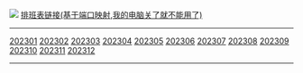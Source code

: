 ![](https://github-readme-stats.vercel.app/api?username=yuanlinlin00&theme=dark) [排班表链接(基于端口映射,我的电脑关了就不能用了)](http://www.y00.top)<hr></hr>
[202301](#2023,01)
[202302](#2023,02)
[202303](#2023,03)
[202304](#2023,04)
[202305](#2023,05)
[202306](#2023,06)
[202307](#2023,07)
[202308](#2023,08)
[202309](#2023,09)
[202310](#2023,10)
[202311](#2023,11)
[202312](#2023,12)<hr></hr>



<!DOCTYPE html>
<html lang="en">

<head>
    <meta charset="UTF-8">
    <meta http-equiv="X-UA-Compatible" content="IE=edge">
    <meta name="viewport" content="width=device-width, initial-scale=1.0">
    <title>2023 , 04</title>
    <style>
        table,
        td {
            border: 1px solid black;
        }

        table {
            border-collapse: collapse;
        }

        td {
            text-align: center;
            padding: 5px;
        }
    </style>
</head>

<body>
    <div id="worktime">
        <table id="2023,04">
            <tr>
                <td colspan="2">2023 , 04</td>
                <td>蔡长春</td>
                <td>胡祥祥</td>
                <td>王维</td>
                <td>李亚艺</td>
                <td>王金萍</td>
                <td>张光华</td>
                <td>李镇梁</td>
                <td>华亚娜</td>
                <td>叶萍</td>
            </tr>
            <tr>
                <td>1</td>
                <td style="background: #ff9500;">周六</td>
                <td style="color: #ff0000;">夜</td>
                <td>急诊</td>
                <td>门诊</td>
                <td>休</td>
                <td>夜休</td>
                <td>病房</td>
                <td>休</td>
                <td>休</td>
                <td>保障</td>
            </tr>
            <tr>
                <td>2</td>
                <td style="background: #ff9500;">周日</td>
                <td>夜休</td>
                <td style="color: #ff0000;">夜</td>
                <td>急诊</td>
                <td>门诊</td>
                <td>休</td>
                <td>病房</td>
                <td>病房</td>
                <td>休</td>
                <td>保障</td>
            </tr>
            <tr>
                <td>3</td>
                <td>周一</td>
                <td>休</td>
                <td>夜休</td>
                <td style="color: #ff0000;">夜</td>
                <td>急诊</td>
                <td>门诊</td>
                <td>病房</td>
                <td>病房</td>
                <td>病房</td>
                <td>保障</td>
            </tr>
            <tr>
                <td>4</td>
                <td>周二</td>
                <td>门诊</td>
                <td>休</td>
                <td>夜休</td>
                <td style="color: #ff0000;">夜</td>
                <td>急诊</td>
                <td>病房</td>
                <td>病房</td>
                <td>病房</td>
                <td>保障</td>
            </tr>
            <tr>
                <td>5</td>
                <td>周三</td>
                <td>急诊</td>
                <td>门诊</td>
                <td>休</td>
                <td>夜休</td>
                <td style="color: #ff0000;">夜</td>
                <td>病房</td>
                <td>病房</td>
                <td>病房</td>
                <td>保障</td>
            </tr>
            <tr>
                <td>6</td>
                <td>周四</td>
                <td style="color: #ff0000;">夜</td>
                <td>急诊</td>
                <td>门诊</td>
                <td>休</td>
                <td>夜休</td>
                <td>休</td>
                <td>病房</td>
                <td>病房</td>
                <td>保障</td>
            </tr>
            <tr>
                <td>7</td>
                <td>周五</td>
                <td>夜休</td>
                <td style="color: #ff0000;">夜</td>
                <td>急诊</td>
                <td>门诊</td>
                <td>休</td>
                <td>休</td>
                <td>休</td>
                <td>病房</td>
                <td>保障</td>
            </tr>
            <tr>
                <td>8</td>
                <td style="background: #ff9500;">周六</td>
                <td>休</td>
                <td>夜休</td>
                <td style="color: #ff0000;">夜</td>
                <td>急诊</td>
                <td>门诊</td>
                <td>病房</td>
                <td>休</td>
                <td>休</td>
                <td>保障</td>
            </tr>
            <tr>
                <td>9</td>
                <td style="background: #ff9500;">周日</td>
                <td>门诊</td>
                <td>休</td>
                <td>夜休</td>
                <td style="color: #ff0000;">夜</td>
                <td>急诊</td>
                <td>病房</td>
                <td>病房</td>
                <td>休</td>
                <td>保障</td>
            </tr>
            <tr>
                <td>10</td>
                <td>周一</td>
                <td>急诊</td>
                <td>门诊</td>
                <td>休</td>
                <td>夜休</td>
                <td style="color: #ff0000;">夜</td>
                <td>病房</td>
                <td>病房</td>
                <td>病房</td>
                <td>保障</td>
            </tr>
            <tr>
                <td>11</td>
                <td>周二</td>
                <td style="color: #ff0000;">夜</td>
                <td>急诊</td>
                <td>门诊</td>
                <td>休</td>
                <td>夜休</td>
                <td>病房</td>
                <td>病房</td>
                <td>病房</td>
                <td>保障</td>
            </tr>
            <tr>
                <td>12</td>
                <td>周三</td>
                <td>夜休</td>
                <td style="color: #ff0000;">夜</td>
                <td>急诊</td>
                <td>门诊</td>
                <td>休</td>
                <td>病房</td>
                <td>病房</td>
                <td>病房</td>
                <td>保障</td>
            </tr>
            <tr>
                <td>13</td>
                <td>周四</td>
                <td>休</td>
                <td>夜休</td>
                <td style="color: #ff0000;">夜</td>
                <td>急诊</td>
                <td>门诊</td>
                <td>休</td>
                <td>病房</td>
                <td>病房</td>
                <td>保障</td>
            </tr>
            <tr>
                <td>14</td>
                <td>周五</td>
                <td>门诊</td>
                <td>休</td>
                <td>夜休</td>
                <td style="color: #ff0000;">夜</td>
                <td>急诊</td>
                <td>休</td>
                <td>休</td>
                <td>病房</td>
                <td>保障</td>
            </tr>
            <tr>
                <td>15</td>
                <td style="background: #ff9500;">周六</td>
                <td>急诊</td>
                <td>门诊</td>
                <td>休</td>
                <td>夜休</td>
                <td style="color: #ff0000;">夜</td>
                <td>病房</td>
                <td>休</td>
                <td>休</td>
                <td>保障</td>
            <tr>
                <td colspan="2">2023 , 04</td>
                <td>蔡长春</td>
                <td>胡祥祥</td>
                <td>王维</td>
                <td>李亚艺</td>
                <td>王金萍</td>
                <td>张光华</td>
                <td>李镇梁</td>
                <td>华亚娜</td>
                <td>叶萍</td>
            </tr>
            </tr>
            <tr>
                <td>16</td>
                <td style="background: #ff9500;">周日</td>
                <td style="color: #ff0000;">夜</td>
                <td>急诊</td>
                <td>门诊</td>
                <td>休</td>
                <td>夜休</td>
                <td>病房</td>
                <td>病房</td>
                <td>休</td>
                <td>保障</td>
            </tr>
            <tr>
                <td>17</td>
                <td>周一</td>
                <td>夜休</td>
                <td style="color: #ff0000;">夜</td>
                <td>急诊</td>
                <td>门诊</td>
                <td>休</td>
                <td>病房</td>
                <td>病房</td>
                <td>病房</td>
                <td>保障</td>
            </tr>
            <tr>
                <td>18</td>
                <td>周二</td>
                <td>休</td>
                <td>夜休</td>
                <td style="color: #ff0000;">夜</td>
                <td>急诊</td>
                <td>门诊</td>
                <td>病房</td>
                <td>病房</td>
                <td>病房</td>
                <td>保障</td>
            </tr>
            <tr>
                <td>19</td>
                <td>周三</td>
                <td>门诊</td>
                <td>休</td>
                <td>夜休</td>
                <td style="color: #ff0000;">夜</td>
                <td>急诊</td>
                <td>病房</td>
                <td>病房</td>
                <td>病房</td>
                <td>保障</td>
            </tr>
            <tr>
                <td>20</td>
                <td>周四</td>
                <td>急诊</td>
                <td>门诊</td>
                <td>休</td>
                <td>夜休</td>
                <td style="color: #ff0000;">夜</td>
                <td>休</td>
                <td>病房</td>
                <td>病房</td>
                <td>保障</td>
            </tr>
            <tr>
                <td>21</td>
                <td>周五</td>
                <td style="color: #ff0000;">夜</td>
                <td>急诊</td>
                <td>门诊</td>
                <td>休</td>
                <td>夜休</td>
                <td>休</td>
                <td>休</td>
                <td>病房</td>
                <td>保障</td>
            </tr>
            <tr>
                <td>22</td>
                <td style="background: #ff9500;">周六</td>
                <td>夜休</td>
                <td style="color: #ff0000;">夜</td>
                <td>急诊</td>
                <td>门诊</td>
                <td>休</td>
                <td>病房</td>
                <td>休</td>
                <td>休</td>
                <td>保障</td>
            </tr>
            <tr>
                <td>23</td>
                <td style="background: #ff9500;">周日</td>
                <td>休</td>
                <td>夜休</td>
                <td style="color: #ff0000;">夜</td>
                <td>急诊</td>
                <td>门诊</td>
                <td>病房</td>
                <td>病房</td>
                <td>休</td>
                <td>保障</td>
            </tr>
            <tr>
                <td>24</td>
                <td>周一</td>
                <td>门诊</td>
                <td>休</td>
                <td>夜休</td>
                <td style="color: #ff0000;">夜</td>
                <td>急诊</td>
                <td>病房</td>
                <td>病房</td>
                <td>病房</td>
                <td>保障</td>
            </tr>
            <tr>
                <td>25</td>
                <td>周二</td>
                <td>急诊</td>
                <td>门诊</td>
                <td>休</td>
                <td>夜休</td>
                <td style="color: #ff0000;">夜</td>
                <td>病房</td>
                <td>病房</td>
                <td>病房</td>
                <td>保障</td>
            </tr>
            <tr>
                <td>26</td>
                <td>周三</td>
                <td style="color: #ff0000;">夜</td>
                <td>急诊</td>
                <td>门诊</td>
                <td>休</td>
                <td>夜休</td>
                <td>病房</td>
                <td>病房</td>
                <td>病房</td>
                <td>保障</td>
            </tr>
            <tr>
                <td>27</td>
                <td>周四</td>
                <td>夜休</td>
                <td style="color: #ff0000;">夜</td>
                <td>急诊</td>
                <td>门诊</td>
                <td>休</td>
                <td>休</td>
                <td>病房</td>
                <td>病房</td>
                <td>保障</td>
            </tr>
            <tr>
                <td>28</td>
                <td>周五</td>
                <td>休</td>
                <td>夜休</td>
                <td style="color: #ff0000;">夜</td>
                <td>急诊</td>
                <td>门诊</td>
                <td>休</td>
                <td>休</td>
                <td>病房</td>
                <td>保障</td>
            </tr>
            <tr>
                <td>29</td>
                <td style="background: #ff9500;">周六</td>
                <td>门诊</td>
                <td>休</td>
                <td>夜休</td>
                <td style="color: #ff0000;">夜</td>
                <td>急诊</td>
                <td>病房</td>
                <td>休</td>
                <td>休</td>
                <td>保障</td>
            </tr>
            <tr>
                <td>30</td>
                <td style="background: #ff9500;">周日</td>
                <td>急诊</td>
                <td>门诊</td>
                <td>休</td>
                <td>夜休</td>
                <td style="color: #ff0000;">夜</td>
                <td>病房</td>
                <td>病房</td>
                <td>休</td>
                <td>保障</td>
            </tr>
            <tr>
                <td colspan="2">2023 , 04</td>
                <td>蔡长春</td>
                <td>胡祥祥</td>
                <td>王维</td>
                <td>李亚艺</td>
                <td>王金萍</td>
                <td>张光华</td>
                <td>李镇梁</td>
                <td>华亚娜</td>
                <td>叶萍</td>
            </tr>
        </table>
    </div>
</body>

</html>

<!DOCTYPE html>
<html lang="en">

<head>
    <meta charset="UTF-8">
    <meta http-equiv="X-UA-Compatible" content="IE=edge">
    <meta name="viewport" content="width=device-width, initial-scale=1.0">
    <title>2023,03</title>
    <style>
        table,
        td {
            border: 1px solid black;
        }

        table {
            border-collapse: collapse;
        }

        td {
            text-align: center;
            padding: 5px;
        }
    </style>
</head>

<body>
    <table id="2023,03">
        <tr>
            <td colspan="2">2023 , 03</td>
            <td>张光华</td>
            <td>李镇梁</td>
            <td>叶萍</td>
            <td>华亚娜</td>
            <td>蔡长春</td>
            <td>胡祥祥</td>
            <td>王金萍</td>
            <td>王维</td>
            <td>李亚艺</td>
        </tr>
        <tr>
            <td>1</td>
            <td>周三</td>
            <td>急诊</td>
            <td>门诊</td>
            <td>休</td>
            <td>夜休</td>
            <td style="color: #ff0000;">夜</td>
            <td>病房</td>
            <td>休</td>
            <td>休</td>
            <td>保障</td>
        </tr>
        <tr>
            <td>2</td>
            <td>周四</td>
            <td style="color: #ff0000;">夜</td>
            <td>急诊</td>
            <td>门诊</td>
            <td>休</td>
            <td>夜休</td>
            <td>病房</td>
            <td>病房</td>
            <td>休</td>
            <td>保障</td>
        </tr>
        <tr>
            <td>3</td>
            <td>周五</td>
            <td>夜休</td>
            <td style="color: #ff0000;">夜</td>
            <td>急诊</td>
            <td>门诊</td>
            <td>休</td>
            <td>病房</td>
            <td>病房</td>
            <td>病房</td>
            <td>保障</td>
        </tr>
        <tr>
            <td>4</td>
            <td style="background: #ff9500;">周六</td>
            <td>休</td>
            <td>夜休</td>
            <td style="color: #ff0000;">夜</td>
            <td>急诊</td>
            <td>门诊</td>
            <td>病房</td>
            <td>病房</td>
            <td>病房</td>
            <td>保障</td>
        </tr>
        <tr>
            <td>5</td>
            <td style="background: #ff9500;">周日</td>
            <td>门诊</td>
            <td>休</td>
            <td>夜休</td>
            <td style="color: #ff0000;">夜</td>
            <td>急诊</td>
            <td>病房</td>
            <td>病房</td>
            <td>病房</td>
            <td>保障</td>
        </tr>
        <tr>
            <td>6</td>
            <td>周一</td>
            <td>急诊</td>
            <td>门诊</td>
            <td>休</td>
            <td>夜休</td>
            <td style="color: #ff0000;">夜</td>
            <td>休</td>
            <td>病房</td>
            <td>病房</td>
            <td>保障</td>
        </tr>
        <tr>
            <td>7</td>
            <td>周二</td>
            <td style="color: #ff0000;">夜</td>
            <td>急诊</td>
            <td>门诊</td>
            <td>休</td>
            <td>夜休</td>
            <td>休</td>
            <td>休</td>
            <td>病房</td>
            <td>保障</td>
        </tr>
        <tr>
            <td>8</td>
            <td>周三</td>
            <td>夜休</td>
            <td style="color: #ff0000;">夜</td>
            <td>急诊</td>
            <td>门诊</td>
            <td>休</td>
            <td>病房</td>
            <td>休</td>
            <td>休</td>
            <td>保障</td>
        </tr>
        <tr>
            <td>9</td>
            <td>周四</td>
            <td>休</td>
            <td>夜休</td>
            <td style="color: #ff0000;">夜</td>
            <td>急诊</td>
            <td>门诊</td>
            <td>病房</td>
            <td>病房</td>
            <td>休</td>
            <td>保障</td>
        </tr>
        <tr>
            <td>10</td>
            <td>周五</td>
            <td>门诊</td>
            <td>休</td>
            <td>夜休</td>
            <td style="color: #ff0000;">夜</td>
            <td>急诊</td>
            <td>病房</td>
            <td>病房</td>
            <td>病房</td>
            <td>保障</td>
        </tr>
        <tr>
            <td>11</td>
            <td style="background: #ff9500;">周六</td>
            <td>急诊</td>
            <td>门诊</td>
            <td>休</td>
            <td>夜休</td>
            <td style="color: #ff0000;">夜</td>
            <td>病房</td>
            <td>病房</td>
            <td>病房</td>
            <td>保障</td>
        </tr>
        <tr>
            <td>12</td>
            <td style="background: #ff9500;">周日</td>
            <td style="color: #ff0000;">夜</td>
            <td>急诊</td>
            <td>门诊</td>
            <td>休</td>
            <td>夜休</td>
            <td>病房</td>
            <td>病房</td>
            <td>病房</td>
            <td>保障</td>
        </tr>
        <tr>
            <td>13</td>
            <td>周一</td>
            <td>夜休</td>
            <td style="color: #ff0000;">夜</td>
            <td>急诊</td>
            <td>门诊</td>
            <td>休</td>
            <td>休</td>
            <td>病房</td>
            <td>病房</td>
            <td>保障</td>
        </tr>
        <tr>
            <td>14</td>
            <td>周二</td>
            <td>休</td>
            <td>夜休</td>
            <td style="color: #ff0000;">夜</td>
            <td>急诊</td>
            <td>门诊</td>
            <td>休</td>
            <td>休</td>
            <td>病房</td>
            <td>保障</td>
        </tr>
        <tr>
            <td>15</td>
            <td>周三</td>
            <td>门诊</td>
            <td>休</td>
            <td>夜休</td>
            <td style="color: #ff0000;">夜</td>
            <td>急诊</td>
            <td>病房</td>
            <td>休</td>
            <td>休</td>
            <td>保障</td>
        <tr>
            <td colspan="2">2023 , 03</td>
            <td>张光华</td>
            <td>李镇梁</td>
            <td>叶萍</td>
            <td>华亚娜</td>
            <td>蔡长春</td>
            <td>胡祥祥</td>
            <td>王金萍</td>
            <td>王维</td>
            <td>李亚艺</td>
        </tr>
        </tr>
        <tr>
            <td>16</td>
            <td>周四</td>
            <td>急诊</td>
            <td>门诊</td>
            <td>休</td>
            <td>夜休</td>
            <td style="color: #ff0000;">夜</td>
            <td>病房</td>
            <td>病房</td>
            <td>休</td>
            <td>保障</td>
        </tr>
        <tr>
            <td>17</td>
            <td>周五</td>
            <td style="color: #ff0000;">夜</td>
            <td>急诊</td>
            <td>门诊</td>
            <td>休</td>
            <td>夜休</td>
            <td>病房</td>
            <td>病房</td>
            <td>病房</td>
            <td>保障</td>
        </tr>
        <tr>
            <td>18</td>
            <td style="background: #ff9500;">周六</td>
            <td>夜休</td>
            <td style="color: #ff0000;">夜</td>
            <td>急诊</td>
            <td>门诊</td>
            <td>休</td>
            <td>病房</td>
            <td>病房</td>
            <td>病房</td>
            <td>保障</td>
        </tr>
        <tr>
            <td>19</td>
            <td style="background: #ff9500;">周日</td>
            <td>休</td>
            <td>夜休</td>
            <td style="color: #ff0000;">夜</td>
            <td>急诊</td>
            <td>门诊</td>
            <td>病房</td>
            <td>病房</td>
            <td>病房</td>
            <td>保障</td>
        </tr>
        <tr>
            <td>20</td>
            <td>周一</td>
            <td>门诊</td>
            <td>休</td>
            <td>夜休</td>
            <td style="color: #ff0000;">夜</td>
            <td>急诊</td>
            <td>休</td>
            <td>病房</td>
            <td>病房</td>
            <td>保障</td>
        </tr>
        <tr>
            <td>21</td>
            <td>周二</td>
            <td>急诊</td>
            <td>门诊</td>
            <td>休</td>
            <td>夜休</td>
            <td style="color: #ff0000;">夜</td>
            <td>休</td>
            <td>休</td>
            <td>病房</td>
            <td>保障</td>
        </tr>
        <tr>
            <td>22</td>
            <td>周三</td>
            <td style="color: #ff0000;">夜</td>
            <td>急诊</td>
            <td>门诊</td>
            <td>休</td>
            <td>夜休</td>
            <td>病房</td>
            <td>休</td>
            <td>休</td>
            <td>保障</td>
        </tr>
        <tr>
            <td>23</td>
            <td>周四</td>
            <td>夜休</td>
            <td style="color: #ff0000;">夜</td>
            <td>急诊</td>
            <td>门诊</td>
            <td>休</td>
            <td>病房</td>
            <td>病房</td>
            <td>休</td>
            <td>保障</td>
        </tr>
        <tr>
            <td>24</td>
            <td>周五</td>
            <td>休</td>
            <td>夜休</td>
            <td style="color: #ff0000;">夜</td>
            <td>急诊</td>
            <td>门诊</td>
            <td>病房</td>
            <td>病房</td>
            <td>病房</td>
            <td>保障</td>
        </tr>
        <tr>
            <td>25</td>
            <td style="background: #ff9500;">周六</td>
            <td>门诊</td>
            <td>休</td>
            <td>夜休</td>
            <td style="color: #ff0000;">夜</td>
            <td>急诊</td>
            <td>病房</td>
            <td>病房</td>
            <td>病房</td>
            <td>保障</td>
        </tr>
        <tr>
            <td>26</td>
            <td style="background: #ff9500;">周日</td>
            <td>急诊</td>
            <td>门诊</td>
            <td>休</td>
            <td>夜休</td>
            <td style="color: #ff0000;">夜</td>
            <td>病房</td>
            <td>病房</td>
            <td>病房</td>
            <td>保障</td>
        </tr>
        <tr>
            <td>27</td>
            <td>周一</td>
            <td style="color: #ff0000;">夜</td>
            <td>急诊</td>
            <td>门诊</td>
            <td>休</td>
            <td>夜休</td>
            <td>休</td>
            <td>病房</td>
            <td>病房</td>
            <td>保障</td>
        </tr>
        <tr>
            <td>28</td>
            <td>周二</td>
            <td>夜休</td>
            <td style="color: #ff0000;">夜</td>
            <td>急诊</td>
            <td>门诊</td>
            <td>休</td>
            <td>休</td>
            <td>休</td>
            <td>病房</td>
            <td>保障</td>
        </tr>
        <tr>
            <td>29</td>
            <td>周三</td>
            <td>休</td>
            <td>夜休</td>
            <td style="color: #ff0000;">夜</td>
            <td>急诊</td>
            <td>门诊</td>
            <td>病房</td>
            <td>休</td>
            <td>休</td>
            <td>保障</td>
        </tr>
        <tr>
            <td>30</td>
            <td>周四</td>
            <td>门诊</td>
            <td>休</td>
            <td>夜休</td>
            <td style="color: #ff0000;">夜</td>
            <td>急诊</td>
            <td>病房</td>
            <td>病房</td>
            <td>休</td>
            <td>保障</td>
        </tr>
        <tr>
            <td>31</td>
            <td>周五</td>
            <td>急诊</td>
            <td>门诊</td>
            <td>休</td>
            <td>夜休</td>
            <td style="color: #ff0000;">夜</td>
            <td>病房</td>
            <td>病房</td>
            <td>病房</td>
            <td>保障</td>
        </tr>
        <tr>
            <td colspan="2">2023 , 03</td>
            <td>张光华</td>
            <td>李镇梁</td>
            <td>叶萍</td>
            <td>华亚娜</td>
            <td>蔡长春</td>
            <td>胡祥祥</td>
            <td>王金萍</td>
            <td>王维</td>
            <td>李亚艺</td>
        </tr>
    </table>
</body>

</html>

<!DOCTYPE html>
<html lang="en">

<head>
    <meta charset="UTF-8">
    <meta http-equiv="X-UA-Compatible" content="IE=edge">
    <meta name="viewport" content="width=device-width, initial-scale=1.0">
    <title>2023,02</title>
    <style>
        table,
        td {
            border: 1px solid black;
        }

        table {
            border-collapse: collapse;
        }

        td {
            text-align: center;
            padding: 5px;
        }
    </style>
</head>

<body>
    <table id="2023,02">
        <tr>
            <td colspan="2">2023 , 02</td>
            <td>蔡长春</td>
            <td>胡祥祥</td>
            <td>王维</td>
            <td>李亚艺</td>
            <td>王金萍</td>
            <td>张光华</td>
            <td>李镇梁</td>
            <td>华亚娜</td>
            <td>叶萍</td>
        </tr>
        <tr>
            <td>1</td>
            <td>周三</td>
            <td style="color: #ff0000;">夜</td>
            <td>急诊</td>
            <td>病房</td>
            <td>门诊</td>
            <td>休</td>
            <td>夜休</td>
            <td>休</td>
            <td>休</td>
            <td>保障</td>
        </tr>
        <tr>
            <td>2</td>
            <td>周四</td>
            <td>夜休</td>
            <td style="color: #ff0000;">夜</td>
            <td>病房</td>
            <td>急诊</td>
            <td>门诊</td>
            <td>休</td>
            <td>病房</td>
            <td>休</td>
            <td>保障</td>
        </tr>
        <tr>
            <td>3</td>
            <td>周五</td>
            <td>休</td>
            <td>夜休</td>
            <td>病房</td>
            <td style="color: #ff0000;">夜</td>
            <td>急诊</td>
            <td>门诊</td>
            <td>病房</td>
            <td>病房</td>
            <td>保障</td>
        </tr>
        <tr>
            <td>4</td>
            <td style="background: #ff9500;">周六</td>
            <td>门诊</td>
            <td>休</td>
            <td>病房</td>
            <td>夜休</td>
            <td style="color: #ff0000;">夜</td>
            <td>急诊</td>
            <td>病房</td>
            <td>病房</td>
            <td>保障</td>
        </tr>
        <tr>
            <td>5</td>
            <td style="background: #ff9500;">周日</td>
            <td>急诊</td>
            <td>门诊</td>
            <td>病房</td>
            <td>休</td>
            <td>夜休</td>
            <td style="color: #ff0000;">夜</td>
            <td>病房</td>
            <td>病房</td>
            <td>保障</td>
        </tr>
        <tr>
            <td>6</td>
            <td>周一</td>
            <td style="color: #ff0000;">夜</td>
            <td>急诊</td>
            <td>休</td>
            <td>门诊</td>
            <td>休</td>
            <td>夜休</td>
            <td>病房</td>
            <td>病房</td>
            <td>保障</td>
        </tr>
        <tr>
            <td>7</td>
            <td>周二</td>
            <td>夜休</td>
            <td style="color: #ff0000;">夜</td>
            <td>休</td>
            <td>急诊</td>
            <td>门诊</td>
            <td>休</td>
            <td>休</td>
            <td>病房</td>
            <td>保障</td>
        </tr>
        <tr>
            <td>8</td>
            <td>周三</td>
            <td>休</td>
            <td>夜休</td>
            <td>病房</td>
            <td style="color: #ff0000;">夜</td>
            <td>急诊</td>
            <td>门诊</td>
            <td>休</td>
            <td>休</td>
            <td>保障</td>
        </tr>
        <tr>
            <td>9</td>
            <td>周四</td>
            <td>门诊</td>
            <td>休</td>
            <td>病房</td>
            <td>夜休</td>
            <td style="color: #ff0000;">夜</td>
            <td>急诊</td>
            <td>病房</td>
            <td>休</td>
            <td>保障</td>
        </tr>
        <tr>
            <td>10</td>
            <td>周五</td>
            <td>急诊</td>
            <td>门诊</td>
            <td>病房</td>
            <td>休</td>
            <td>夜休</td>
            <td style="color: #ff0000;">夜</td>
            <td>病房</td>
            <td>病房</td>
            <td>保障</td>
        </tr>
        <tr>
            <td>11</td>
            <td style="background: #ff9500;">周六</td>
            <td style="color: #ff0000;">夜</td>
            <td>急诊</td>
            <td>病房</td>
            <td>门诊</td>
            <td>休</td>
            <td>夜休</td>
            <td>病房</td>
            <td>病房</td>
            <td>保障</td>
        </tr>
        <tr>
            <td>12</td>
            <td style="background: #ff9500;">周日</td>
            <td>夜休</td>
            <td style="color: #ff0000;">夜</td>
            <td>病房</td>
            <td>急诊</td>
            <td>门诊</td>
            <td>休</td>
            <td>病房</td>
            <td>病房</td>
            <td>保障</td>
        </tr>
        <tr>
            <td>13</td>
            <td>周一</td>
            <td>休</td>
            <td>夜休</td>
            <td>休</td>
            <td style="color: #ff0000;">夜</td>
            <td>急诊</td>
            <td>门诊</td>
            <td>病房</td>
            <td>病房</td>
            <td>保障</td>
        </tr>
        <tr>
            <td>14</td>
            <td>周二</td>
            <td>门诊</td>
            <td>休</td>
            <td>休</td>
            <td>夜休</td>
            <td style="color: #ff0000;">夜</td>
            <td>急诊</td>
            <td>休</td>
            <td>病房</td>
            <td>保障</td>
        </tr>
        <tr>
            <td>15</td>
            <td>周三</td>
            <td>急诊</td>
            <td>门诊</td>
            <td>病房</td>
            <td>休</td>
            <td>夜休</td>
            <td style="color: #ff0000;">夜</td>
            <td>休</td>
            <td>休</td>
            <td>保障</td>
        <tr>
            <td colspan="2">2023 , 02</td>
            <td>蔡长春</td>
            <td>胡祥祥</td>
            <td>王维</td>
            <td>李亚艺</td>
            <td>王金萍</td>
            <td>张光华</td>
            <td>李镇梁</td>
            <td>华亚娜</td>
            <td>叶萍</td>
        </tr>
        </tr>
        <tr>
            <td>16</td>
            <td>周四</td>
            <td style="color: #ff0000;">夜</td>
            <td>急诊</td>
            <td>病房</td>
            <td>门诊</td>
            <td>休</td>
            <td>夜休</td>
            <td>病房</td>
            <td>休</td>
            <td>保障</td>
        </tr>
        <tr>
            <td>17</td>
            <td>周五</td>
            <td>夜休</td>
            <td style="color: #ff0000;">夜</td>
            <td>病房</td>
            <td>急诊</td>
            <td>门诊</td>
            <td>休</td>
            <td>病房</td>
            <td>病房</td>
            <td>保障</td>
        </tr>
        <tr>
            <td>18</td>
            <td style="background: #ff9500;">周六</td>
            <td>休</td>
            <td>夜休</td>
            <td>病房</td>
            <td style="color: #ff0000;">夜</td>
            <td>急诊</td>
            <td>门诊</td>
            <td>病房</td>
            <td>病房</td>
            <td>保障</td>
        </tr>
        <tr>
            <td>19</td>
            <td style="background: #ff9500;">周日</td>
            <td>门诊</td>
            <td>休</td>
            <td>病房</td>
            <td>夜休</td>
            <td style="color: #ff0000;">夜</td>
            <td>急诊</td>
            <td>病房</td>
            <td>病房</td>
            <td>保障</td>
        </tr>
        <tr>
            <td>20</td>
            <td>周一</td>
            <td>急诊</td>
            <td>门诊</td>
            <td>休</td>
            <td>休</td>
            <td>夜休</td>
            <td style="color: #ff0000;">夜</td>
            <td>病房</td>
            <td>病房</td>
            <td>保障</td>
        </tr>
        <tr>
            <td>21</td>
            <td>周二</td>
            <td style="color: #ff0000;">夜</td>
            <td>急诊</td>
            <td>休</td>
            <td>门诊</td>
            <td>休</td>
            <td>夜休</td>
            <td>休</td>
            <td>病房</td>
            <td>保障</td>
        </tr>
        <tr>
            <td>22</td>
            <td>周三</td>
            <td>夜休</td>
            <td style="color: #ff0000;">夜</td>
            <td>病房</td>
            <td>急诊</td>
            <td>门诊</td>
            <td>休</td>
            <td>休</td>
            <td>休</td>
            <td>保障</td>
        </tr>
        <tr>
            <td>23</td>
            <td>周四</td>
            <td>休</td>
            <td>夜休</td>
            <td>病房</td>
            <td style="color: #ff0000;">夜</td>
            <td>急诊</td>
            <td>门诊</td>
            <td>病房</td>
            <td>休</td>
            <td>保障</td>
        </tr>
        <tr>
            <td>24</td>
            <td>周五</td>
            <td>门诊</td>
            <td>休</td>
            <td>病房</td>
            <td>夜休</td>
            <td style="color: #ff0000;">夜</td>
            <td>急诊</td>
            <td>病房</td>
            <td>病房</td>
            <td>保障</td>
        </tr>
        <tr>
            <td>25</td>
            <td style="background: #ff9500;">周六</td>
            <td>急诊</td>
            <td>门诊</td>
            <td>病房</td>
            <td>休</td>
            <td>夜休</td>
            <td style="color: #ff0000;">夜</td>
            <td>病房</td>
            <td>病房</td>
            <td>保障</td>
        </tr>
        <tr>
            <td>26</td>
            <td style="background: #ff9500;">周日</td>
            <td style="color: #ff0000;">夜</td>
            <td>急诊</td>
            <td>病房</td>
            <td>门诊</td>
            <td>休</td>
            <td>夜休</td>
            <td>病房</td>
            <td>病房</td>
            <td>保障</td>
        </tr>
        <tr>
            <td>27</td>
            <td>周一</td>
            <td>夜休</td>
            <td style="color: #ff0000;">夜</td>
            <td>休</td>
            <td>急诊</td>
            <td>门诊</td>
            <td>休</td>
            <td>病房</td>
            <td>病房</td>
            <td>保障</td>
        </tr>
        <tr>
            <td>28</td>
            <td>周二</td>
            <td>休</td>
            <td>夜休</td>
            <td>休</td>
            <td style="color: #ff0000;">夜</td>
            <td>急诊</td>
            <td>门诊</td>
            <td>休</td>
            <td>病房</td>
            <td>保障</td>
        </tr>
        <tr>
            <td colspan="2">2023 , 02</td>
            <td>蔡长春</td>
            <td>胡祥祥</td>
            <td>王维</td>
            <td>李亚艺</td>
            <td>王金萍</td>
            <td>张光华</td>
            <td>李镇梁</td>
            <td>华亚娜</td>
            <td>叶萍</td>
        </tr>
    </table>
</body>

</html>


<!DOCTYPE html>
<html lang="en">

<head>
    <meta charset="UTF-8">
    <meta http-equiv="X-UA-Compatible" content="IE=edge">
    <meta name="viewport" content="width=device-width, initial-scale=1.0">
    <title>2023,01</title>
    <style>
        table,
        td {
            border: 1px solid black;
        }

        table {
            border-collapse: collapse;
        }

        td {
            text-align: center;
            padding: 5px;
        }
    </style>
</head>

<body>
    <table id="2023,01">
        <tr>
            <td colspan="2">2023 , 01</td>
            <td>蔡长春</td>
            <td>胡祥祥</td>
            <td>王维</td>
            <td>李亚艺</td>
            <td>王金萍</td>
            <td>张光华</td>
            <td>李镇梁</td>
            <td>华亚娜</td>
            <td>叶萍</td>
        </tr>
        <tr>
            <td>1</td>
            <td style="background: #ff9500;">周日</td>
            <td style="color: #ff0000;">夜</td>
            <td>急诊</td>
            <td>门诊</td>
            <td>休</td>
            <td>夜休</td>
            <td>病房</td>
            <td>休</td>
            <td>休</td>
            <td>保障</td>
        </tr>
        <tr>
            <td>2</td>
            <td>周一</td>
            <td>夜休</td>
            <td style="color: #ff0000;">夜</td>
            <td>急诊</td>
            <td>门诊</td>
            <td>休</td>
            <td>病房</td>
            <td>病房</td>
            <td>休</td>
            <td>保障</td>
        </tr>
        <tr>
            <td>3</td>
            <td>周二</td>
            <td>休</td>
            <td>夜休</td>
            <td style="color: #ff0000;">夜</td>
            <td>急诊</td>
            <td>门诊</td>
            <td>病房</td>
            <td>病房</td>
            <td>病房</td>
            <td>保障</td>
        </tr>
        <tr>
            <td>4</td>
            <td>周三</td>
            <td>门诊</td>
            <td>休</td>
            <td>夜休</td>
            <td style="color: #ff0000;">夜</td>
            <td>急诊</td>
            <td>病房</td>
            <td>病房</td>
            <td>病房</td>
            <td>保障</td>
        </tr>
        <tr>
            <td>5</td>
            <td>周四</td>
            <td>急诊</td>
            <td>门诊</td>
            <td>休</td>
            <td>夜休</td>
            <td style="color: #ff0000;">夜</td>
            <td>病房</td>
            <td>病房</td>
            <td>病房</td>
            <td>保障</td>
        </tr>
        <tr>
            <td>6</td>
            <td>周五</td>
            <td style="color: #ff0000;">夜</td>
            <td>急诊</td>
            <td>门诊</td>
            <td>休</td>
            <td>夜休</td>
            <td>休</td>
            <td>病房</td>
            <td>病房</td>
            <td>保障</td>
        </tr>
        <tr>
            <td>7</td>
            <td style="background: #ff9500;">周六</td>
            <td>夜休</td>
            <td style="color: #ff0000;">夜</td>
            <td>急诊</td>
            <td>门诊</td>
            <td>休</td>
            <td>休</td>
            <td>休</td>
            <td>病房</td>
            <td>保障</td>
        </tr>
        <tr>
            <td>8</td>
            <td style="background: #ff9500;">周日</td>
            <td>休</td>
            <td>夜休</td>
            <td style="color: #ff0000;">夜</td>
            <td>急诊</td>
            <td>门诊</td>
            <td>病房</td>
            <td>休</td>
            <td>休</td>
            <td>保障</td>
        </tr>
        <tr>
            <td>9</td>
            <td>周一</td>
            <td>门诊</td>
            <td>休</td>
            <td>夜休</td>
            <td style="color: #ff0000;">夜</td>
            <td>急诊</td>
            <td>病房</td>
            <td>病房</td>
            <td>休</td>
            <td>保障</td>
        </tr>
        <tr>
            <td>10</td>
            <td>周二</td>
            <td>急诊</td>
            <td>门诊</td>
            <td>休</td>
            <td>夜休</td>
            <td style="color: #ff0000;">夜</td>
            <td>病房</td>
            <td>病房</td>
            <td>病房</td>
            <td>保障</td>
        </tr>
        <tr>
            <td>11</td>
            <td>周三</td>
            <td style="color: #ff0000;">夜</td>
            <td>急诊</td>
            <td>门诊</td>
            <td>休</td>
            <td>夜休</td>
            <td>病房</td>
            <td>病房</td>
            <td>病房</td>
            <td>保障</td>
        </tr>
        <tr>
            <td>12</td>
            <td>周四</td>
            <td>夜休</td>
            <td style="color: #ff0000;">夜</td>
            <td>急诊</td>
            <td>门诊</td>
            <td>休</td>
            <td>病房</td>
            <td>病房</td>
            <td>病房</td>
            <td>保障</td>
        </tr>
        <tr>
            <td>13</td>
            <td>周五</td>
            <td>休</td>
            <td>夜休</td>
            <td style="color: #ff0000;">夜</td>
            <td>急诊</td>
            <td>门诊</td>
            <td>休</td>
            <td>病房</td>
            <td>病房</td>
            <td>保障</td>
        </tr>
        <tr>
            <td>14</td>
            <td style="background: #ff9500;">周六</td>
            <td>门诊</td>
            <td>休</td>
            <td>夜休</td>
            <td style="color: #ff0000;">夜</td>
            <td>急诊</td>
            <td>休</td>
            <td>休</td>
            <td>病房</td>
            <td>保障</td>
        </tr>
        <tr>
            <td>15</td>
            <td style="background: #ff9500;">周日</td>
            <td>急诊</td>
            <td>门诊</td>
            <td>休</td>
            <td>夜休</td>
            <td style="color: #ff0000;">夜</td>
            <td>病房</td>
            <td>休</td>
            <td>休</td>
            <td>保障</td>
        <tr>
            <td colspan="2">2023 , 01</td>
            <td>蔡长春</td>
            <td>胡祥祥</td>
            <td>王维</td>
            <td>李亚艺</td>
            <td>王金萍</td>
            <td>张光华</td>
            <td>李镇梁</td>
            <td>华亚娜</td>
            <td>叶萍</td>
        </tr>
        </tr>
        <tr>
            <td>16</td>
            <td>周一</td>
            <td style="color: #ff0000;">夜</td>
            <td>急诊</td>
            <td>门诊</td>
            <td>休</td>
            <td>夜休</td>
            <td>病房</td>
            <td>病房</td>
            <td>休</td>
            <td>保障</td>
        </tr>
        <tr>
            <td>17</td>
            <td>周二</td>
            <td>夜休</td>
            <td style="color: #ff0000;">夜</td>
            <td>急诊</td>
            <td>门诊</td>
            <td>休</td>
            <td>病房</td>
            <td>病房</td>
            <td>病房</td>
            <td>保障</td>
        </tr>
        <tr>
            <td>18</td>
            <td>周三</td>
            <td>休</td>
            <td>夜休</td>
            <td style="color: #ff0000;">夜</td>
            <td>急诊</td>
            <td>门诊</td>
            <td>病房</td>
            <td>病房</td>
            <td>病房</td>
            <td>保障</td>
        </tr>
        <tr>
            <td>19</td>
            <td>周四</td>
            <td>门诊</td>
            <td>休</td>
            <td>夜休</td>
            <td style="color: #ff0000;">夜</td>
            <td>急诊</td>
            <td>病房</td>
            <td>病房</td>
            <td>病房</td>
            <td>保障</td>
        </tr>
        <tr>
            <td>20</td>
            <td>周五</td>
            <td>急诊</td>
            <td>门诊</td>
            <td>休</td>
            <td>夜休</td>
            <td style="color: #ff0000;">夜</td>
            <td>休</td>
            <td>病房</td>
            <td>病房</td>
            <td>保障</td>
        </tr>
        <tr>
            <td>21</td>
            <td style="background: #ff9500;">周六</td>
            <td style="color: #ff0000;">夜</td>
            <td>急诊</td>
            <td>门诊</td>
            <td>休</td>
            <td>夜休</td>
            <td>休</td>
            <td>休</td>
            <td>病房</td>
            <td>保障</td>
        </tr>
        <tr>
            <td>22</td>
            <td style="background: #ff9500;">周日</td>
            <td>夜休</td>
            <td style="color: #ff0000;">夜</td>
            <td>急诊</td>
            <td>门诊</td>
            <td>休</td>
            <td>病房</td>
            <td>休</td>
            <td>休</td>
            <td>保障</td>
        </tr>
        <tr>
            <td>23</td>
            <td>周一</td>
            <td>休</td>
            <td>夜休</td>
            <td style="color: #ff0000;">夜</td>
            <td>急诊</td>
            <td>门诊</td>
            <td>病房</td>
            <td>病房</td>
            <td>休</td>
            <td>保障</td>
        </tr>
        <tr>
            <td>24</td>
            <td>周二</td>
            <td>门诊</td>
            <td>休</td>
            <td>夜休</td>
            <td style="color: #ff0000;">夜</td>
            <td>急诊</td>
            <td>病房</td>
            <td>病房</td>
            <td>病房</td>
            <td>保障</td>
        </tr>
        <tr>
            <td>25</td>
            <td>周三</td>
            <td>急诊</td>
            <td>门诊</td>
            <td>休</td>
            <td>夜休</td>
            <td style="color: #ff0000;">夜</td>
            <td>病房</td>
            <td>病房</td>
            <td>病房</td>
            <td>保障</td>
        </tr>
        <tr>
            <td>26</td>
            <td>周四</td>
            <td style="color: #ff0000;">夜</td>
            <td>急诊</td>
            <td>门诊</td>
            <td>休</td>
            <td>夜休</td>
            <td>病房</td>
            <td>病房</td>
            <td>病房</td>
            <td>保障</td>
        </tr>
        <tr>
            <td>27</td>
            <td>周五</td>
            <td>夜休</td>
            <td style="color: #ff0000;">夜</td>
            <td>急诊</td>
            <td>门诊</td>
            <td>休</td>
            <td>休</td>
            <td>病房</td>
            <td>病房</td>
            <td>保障</td>
        </tr>
        <tr>
            <td>28</td>
            <td style="background: #ff9500;">周六</td>
            <td>休</td>
            <td>夜休</td>
            <td style="color: #ff0000;">夜</td>
            <td>急诊</td>
            <td>门诊</td>
            <td>休</td>
            <td>休</td>
            <td>病房</td>
            <td>保障</td>
        </tr>
        <tr>
            <td>29</td>
            <td style="background: #ff9500;">周日</td>
            <td>门诊</td>
            <td>休</td>
            <td>夜休</td>
            <td style="color: #ff0000;">夜</td>
            <td>急诊</td>
            <td>病房</td>
            <td>休</td>
            <td>休</td>
            <td>保障</td>
        </tr>
        <tr>
            <td>30</td>
            <td>周一</td>
            <td>急诊</td>
            <td>门诊</td>
            <td>休</td>
            <td>夜休</td>
            <td style="color: #ff0000;">夜</td>
            <td>病房</td>
            <td>病房</td>
            <td>休</td>
            <td>保障</td>
        </tr>
        <tr>
            <td>31</td>
            <td>周二</td>
            <td style="color: #ff0000;">夜</td>
            <td>急诊</td>
            <td>门诊</td>
            <td>休</td>
            <td>夜休</td>
            <td>病房</td>
            <td>病房</td>
            <td>病房</td>
            <td>保障</td>
        </tr>
        <tr>
            <td colspan="2">2023 , 01</td>
            <td>蔡长春</td>
            <td>胡祥祥</td>
            <td>王维</td>
            <td>李亚艺</td>
            <td>王金萍</td>
            <td>张光华</td>
            <td>李镇梁</td>
            <td>华亚娜</td>
            <td>叶萍</td>
        </tr>
    </table>
</body>

</html>
